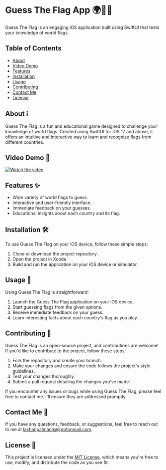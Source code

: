 # Guess The Flag App 🌍🏳️‍🌈

Guess The Flag is an engaging iOS application built using SwiftUI that tests your knowledge of world flags.

## Table of Contents

- [About](#about)
- [Video Demo](#video-demo)
- [Features](#features)
- [Installation](#installation)
- [Usage](#usage)
- [Contributing](#contributing)
- [Contact Me](#contact-me)
- [License](#license)

## About ℹ️

Guess The Flag is a fun and educational game designed to challenge your knowledge of world flags. Created using SwiftUI for iOS 17 and above, it offers an intuitive and interactive way to learn and recognize flags from different countries.

## Video Demo 🎥

[![Watch the video](https://i.vimeocdn.com/video/1863189436-e108fd3af2bc2a2d64445069cf60fa32b9777639fc0fbd8bc53c7178e72172e2-d?mw=800&mh=1736&q=70)](https://vimeo.com/953042815?share=copy#t=0)


## Features ✨

- Wide variety of world flags to guess.
- Interactive and user-friendly interface.
- Immediate feedback on your guesses.
- Educational insights about each country and its flag.

## Installation 🛠️

To use Guess The Flag on your iOS device, follow these simple steps:

1. Clone or download the project repository.
2. Open the project in Xcode.
3. Build and run the application on your iOS device or simulator.

## Usage 🚀

Using Guess The Flag is straightforward:

1. Launch the Guess The Flag application on your iOS device.
2. Start guessing flags from the given options.
3. Receive immediate feedback on your guess.
4. Learn interesting facts about each country's flag as you play.

## Contributing 🤝

Guess The Flag is an open-source project, and contributions are welcome! If you'd like to contribute to the project, follow these steps:

1. Fork the repository and create your branch.
2. Make your changes and ensure the code follows the project's style guidelines.
3. Test your changes thoroughly.
4. Submit a pull request detailing the changes you've made.

If you encounter any issues or bugs while using Guess The Flag, please feel free to contact me. I'll ensure they are addressed promptly.

## Contact Me 📧

If you have any questions, feedback, or suggestions, feel free to reach out to me at [lakhanpalmanik@protonmail.com](mailto:lakhanpalmanik@protonmail.com).

## License 📄

This project is licensed under the [MIT License](https://opensource.org/licenses/MIT), which means you're free to use, modify, and distribute the code as you see fit.

